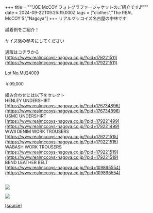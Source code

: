 +++
title = """JOE McCOY フォトグラファージャケットのご紹介です♪"""
date = 2024-09-22T09:25:19.000Z
tags = ["clothes","The REAL McCOY'S","Nagoya"]
+++
リアルマッコイズ名古屋の中林です  
   
試着例をご紹介！  
   
サイズ感の参考にしてください  
   
通販はコチラから  
[https://www.realmccoys-nagoya.co.jp/?pid=179221511](https://www.realmccoys-nagoya.co.jp/?pid=179221511)  
   
Lot No.MJ24009  
   
￥99,000  
   
組み合わせには以下をセレクト  
HENLEY UNDERSHIRT  
[https://www.realmccoys-nagoya.co.jp/?pid=176734896](https://www.realmccoys-nagoya.co.jp/?pid=176734896)  
USMC UNDERSHIRT  
[https://www.realmccoys-nagoya.co.jp/?pid=179221499](https://www.realmccoys-nagoya.co.jp/?pid=179221499)  
WWII DENIM WORK TROUSERS  
[https://www.realmccoys-nagoya.co.jp/?pid=179221515](https://www.realmccoys-nagoya.co.jp/?pid=179221515)  
WABASH WORK TROUSERS  
[https://www.realmccoys-nagoya.co.jp/?pid=179221519](https://www.realmccoys-nagoya.co.jp/?pid=179221519)  
BEND LEATHER BELT  
[https://www.realmccoys-nagoya.co.jp/?pid=109895554](https://www.realmccoys-nagoya.co.jp/?pid=109895554)  
 

[![](https://stat.ameba.jp/user_images/20240922/18/realmccoy-nagoya/e3/4e/j/o1000100015489333194.jpg)](https://www.realmccoys-nagoya.co.jp/?pid=179221511)  
  
[![](https://stat.ameba.jp/user_images/20240922/18/realmccoy-nagoya/51/de/j/o1000100015489333197.jpg)](https://www.realmccoys-nagoya.co.jp/?pid=179221511)

[[source]](https://ameblo.jp/realmccoy-nagoya/entry-12868530035.html)
